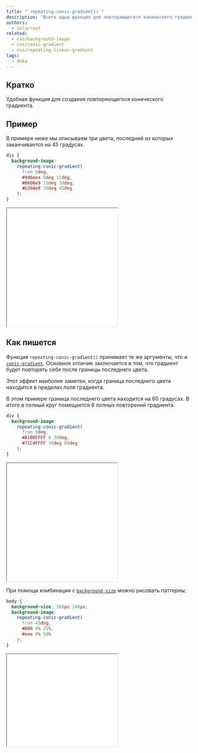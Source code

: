 ```yaml
---
title: "`repeating-conic-gradient()`"
description: "Всего одна функция для повторяющегося конического градиента!"
authors:
  - solarrust
related:
  - css/background-image
  - css/conic-gradient
  - css/repeating-linear-gradient
tags:
  - doka
---
```


## Кратко

Удобная функция для создания повторяющегося конического градиента.

## Пример

В примере ниже мы описываем три цвета, последний из которых заканчивается на 45 градусах.

```css
div {
  background-image:
    repeating-conic-gradient(
      from 0deg,
      #9d6eea 0deg 15deg,
      #6600e9 15deg 30deg,
      #b394e9 30deg 45deg
    );
}
```

<iframe title="Базовый пример" src="demos/basic/" height="320"></iframe>

## Как пишется

Функция `repeating-conic-gradient()` принимает те же аргументы, что и [`conic-gradient`](/css/conic-gradient/). Основное отличие заключается в том, что градиент будет повторять себя после границы последнего цвета.

Этот эффект наиболее заметен, когда граница последнего цвета находится в пределах поля градиента.

В этом примере граница последнего цвета находится на 60 градусах. В итоге в полный круг помещается 6 полных повторений градиента.

```css
div {
  background-image:
    repeating-conic-gradient(
      from 0deg,
      #A100FFFF 0 30deg,
      #71C4FFFF 30deg 60deg
    );
}
```

<iframe title="Объяснение повторения" src="demos/repeating/" height="320"></iframe>

При помощи комбинации с [`background-size`](/css/background-size/) можно рисовать паттерны:

```css
body {
  background-size: 260px 260px;
  background-image:
    repeating-conic-gradient(
      from 45deg,
      #000 0% 25%,
      #eee 0% 50%
    );
}
```

<iframe title="Паттерн" src="demos/pattern/" height="250"></iframe>
